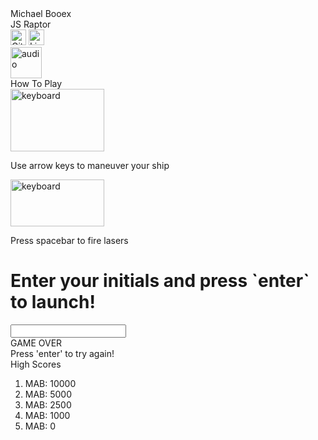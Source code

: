 <!-- <head>
    <script src="dist/main.js"></script>
    <script type="text/javascript" src="src/resources.js"></script>
    <link rel="stylesheet" href="dist/index.css">
</head>

<body>
    <div id="game-over-overlay"></div>
    <canvas id="game-canvas" width="500" height="500"></canvas>
    <div id="game-over">
      <h1>GAME OVER</h1>
      <button id="play-again">Play Again</button>
    </div>
</body> -->

<head>
    <script src="dist/main.js"></script>
    <script type="text/javascript" src="src/resources.js"></script>
    <link href="https://fonts.googleapis.com/css?family=VT323&display=swap" rel="stylesheet">
    <script src="https://kit.fontawesome.com/d1f67cf0b7.js" crossorigin="anonymous"></script>
    <script src="https://kit.fontawesome.com/b3bfcf250f.js" crossorigin="anonymous"></script>
    <link rel="stylesheet" href="dist/index.css">
</head>

<body>
    <div class="game-page">
      <!-- <div id="game-over-overlay"></div> -->
      <div class="title-row">
        <nav class="name">
          Michael Booex
        </nav>
        <div class="game-title">
          JS Raptor
        </div>
        <nav class="links-nav">
          <a href="https://github.com/mboo1" target="_blank"><img src="https://i.imgur.com/E5f1im3.png" alt="GitHub" height="25px" width="25px"></a>
          <a href="https://www.linkedin.com/in/michael-booe-42448313/" target="_blank">
            <img src="https://i.imgur.com/WlnRO2k.png" alt="Linkedin" height="25px" width="25px">
          </a>
        </nav>
      </div>
      <div>
        <div id="mute-button">
          <img id="mute-icon" src="https://i.imgur.com/jcHdPKP.png" alt="audio" height="50px" width="50px">
          <img hidden id="muted-icon" src="https://i.imgur.com/lp5Mqi0.png" alt="audio" height="50px" width="29.5px">
        </div>
      </div>
      <div class="game-row">
        <div class="instructions">
          <div class="instructions-title">How To Play</div>
          <div class="instruction-row">
            <img src="https://i.imgur.com/aLn23Up.png" alt="keyboard" height="100px" width="150px">
            <p>Use arrow keys to maneuver your ship</p>
          </div>
          <div class="instruction-row">
            <img src="https://i.imgur.com/pM6v5Zk.png" alt="keyboard" height="75px" width="150px">
            <p>Press spacebar to fire lasers</p>
          </div>
        </div>
        <div class="canvas-parent">
          <div class="start-container">
            <div id="game-start"></div>
            <h1 id="launch-message">Enter your initials and press `enter` to launch!</h1>
            <input id="name-input" type="text" maxlength="4" placeholder="">
          </div>
          <div id="game-over">
            <div class="game-over-message">GAME OVER</div>
            <div class="game-over-message">Press 'enter' to try again!</div>
          </div>
          <canvas id="game-canvas" width="500" height="500">
        </div>
        </canvas>
        <div id="scores">
          <div id="scores-title">High Scores</div>
          <ol id="scores-list">
            <li>MAB: 10000</li>
            <li>MAB: 5000</li>
            <li>MAB: 2500</li>
            <li>MAB: 1000</li>
            <li>MAB: 0</li>
          </ol>
        </div>
      </div>
    </div>
</body>